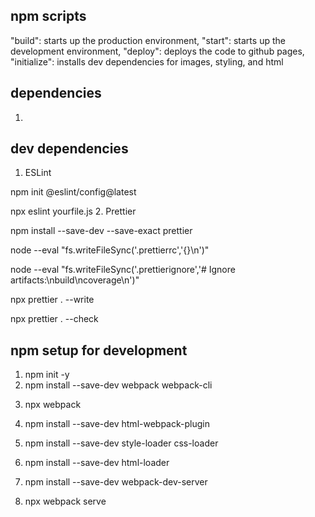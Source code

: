 ## npm scripts
"build": starts up the production environment,
"start": starts up the development environment,
"deploy": deploys the code to github pages,
"initialize": installs dev dependencies for images, styling, and html

## dependencies
1. 

## dev dependencies
1. ESLint
<!-- install eslint first -->
npm init @eslint/config@latest
<!-- to lint the js file -->
npx eslint yourfile.js 
2. Prettier
<!-- install prettier -->
npm install --save-dev --save-exact prettier
<!-- emtpy config file to let tools know Prettier is being used -->
node --eval "fs.writeFileSync('.prettierrc','{}\n')"
<!-- create .prettierugnore file to exclude specified files from formatting -->
node --eval "fs.writeFileSync('.prettierignore','# Ignore artifacts:\nbuild\ncoverage\n')"
<!-- format all files with Prettier -->
npx prettier . --write
<!-- checks files that are already formatted -->
npx prettier . --check

<!-- ignore (only for educational purposes) -->
## npm setup for development
<!-- In Terminal -->
1. npm init -y
2. npm install --save-dev webpack webpack-cli
<!-- ensure files and named and linked properly in the package.json -->
3. npx webpack
<!-- handles html -->
4. npm install --save-dev html-webpack-plugin 
<!-- handles css -->
5. npm install --save-dev style-loader css-loader
<!-- handles images -->
6. npm install --save-dev html-loader
<!-- development server setup -->
7. npm install --save-dev webpack-dev-server
<!-- start server -->
8. npx webpack serve

